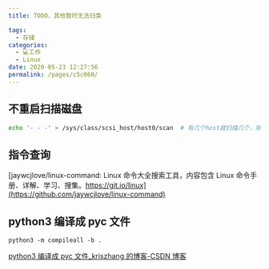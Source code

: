 ```yaml
---
title: TODO，其他暂时无法归类

tags: 
  - 存储
categories: 
  - 💻工作
  - Linux
date: 2020-05-23 12:27:56
permalink: /pages/c5c060/
---
```


## 不重启扫描磁盘

```bash
echo '- - -' > /sys/class/scsi_host/host0/scan  # 有几个host就扫描几个，除非找到已加磁盘
```

## 指令查询

[jaywcjlove/linux-command: Linux 命令大全搜索工具，内容包含 Linux 命令手册、详解、学习、搜集。https://git.io/linux](https://github.com/jaywcjlove/linux-command)

## python3 编译成 pyc 文件

```shell
python3 -m compileall -b .
```

[python3 编译成 pyc 文件_kriszhang 的博客-CSDN 博客](https://blog.csdn.net/kriszhang/article/details/78773285)
